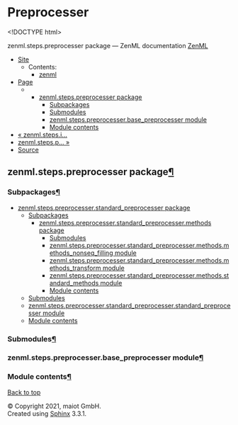 # Preprocesser

&lt;!DOCTYPE html&gt;

zenml.steps.preprocesser package — ZenML documentation [ZenML](https://github.com/maiot-io/zenml/tree/6be0fdee8f24521c23cd6da945592183a59e7693/docs/sphinx_docs/_build/html/index.html)

* [Site](https://github.com/maiot-io/zenml/tree/6be0fdee8f24521c23cd6da945592183a59e7693/docs/sphinx_docs/_build/html/index.html)
  * Contents:
    * [zenml](https://github.com/maiot-io/zenml/tree/6be0fdee8f24521c23cd6da945592183a59e7693/docs/sphinx_docs/_build/html/modules.html)
* [Page](./)
  * * [zenml.steps.preprocesser package](./)
      * [Subpackages](./#subpackages)
      * [Submodules](./#submodules)
      * [zenml.steps.preprocesser.base\_preprocesser module](./#zenml-steps-preprocesser-base-preprocesser-module)
      * [Module contents](./#module-contents)
* [ « zenml.steps.i...](../zenml.steps.inferrer.md)
* [ zenml.steps.p... »](https://github.com/maiot-io/zenml/tree/9364033c28407daa92b5af7bd7a9d27cf3255a5a/docs/book/api-reference/zenml/zenml.steps/zenml.steps.preprocesser/zenml.steps.preprocesser.standard_preprocesser)
* [Source](https://github.com/maiot-io/zenml/tree/6be0fdee8f24521c23cd6da945592183a59e7693/docs/sphinx_docs/_build/html/_sources/zenml.steps.preprocesser.rst.txt)

## zenml.steps.preprocesser package[¶](./#zenml-steps-preprocesser-package)

### Subpackages[¶](./#subpackages)

* [zenml.steps.preprocesser.standard\_preprocesser package](https://github.com/maiot-io/zenml/tree/9364033c28407daa92b5af7bd7a9d27cf3255a5a/docs/book/api-reference/zenml/zenml.steps/zenml.steps.preprocesser/zenml.steps.preprocesser.standard_preprocesser)
  * [Subpackages](https://github.com/maiot-io/zenml/tree/9364033c28407daa92b5af7bd7a9d27cf3255a5a/docs/book/api-reference/zenml/zenml.steps/zenml.steps.preprocesser/zenml.steps.preprocesser.standard_preprocesser#subpackages)
    * [zenml.steps.preprocesser.standard\_preprocesser.methods package](zenml.steps.preprocesser.standard_preprocesser/zenml.steps.preprocesser.standard_preprocesser.methods.md)
      * [Submodules](zenml.steps.preprocesser.standard_preprocesser/zenml.steps.preprocesser.standard_preprocesser.methods.md#submodules)
      * [zenml.steps.preprocesser.standard\_preprocesser.methods.methods\_nonseq\_filling module](zenml.steps.preprocesser.standard_preprocesser/zenml.steps.preprocesser.standard_preprocesser.methods.md#zenml-steps-preprocesser-standard-preprocesser-methods-methods-nonseq-filling-module)
      * [zenml.steps.preprocesser.standard\_preprocesser.methods.methods\_transform module](zenml.steps.preprocesser.standard_preprocesser/zenml.steps.preprocesser.standard_preprocesser.methods.md#zenml-steps-preprocesser-standard-preprocesser-methods-methods-transform-module)
      * [zenml.steps.preprocesser.standard\_preprocesser.methods.standard\_methods module](zenml.steps.preprocesser.standard_preprocesser/zenml.steps.preprocesser.standard_preprocesser.methods.md#zenml-steps-preprocesser-standard-preprocesser-methods-standard-methods-module)
      * [Module contents](zenml.steps.preprocesser.standard_preprocesser/zenml.steps.preprocesser.standard_preprocesser.methods.md#module-contents)
  * [Submodules](https://github.com/maiot-io/zenml/tree/9364033c28407daa92b5af7bd7a9d27cf3255a5a/docs/book/api-reference/zenml/zenml.steps/zenml.steps.preprocesser/zenml.steps.preprocesser.standard_preprocesser#submodules)
  * [zenml.steps.preprocesser.standard\_preprocesser.standard\_preprocesser module](https://github.com/maiot-io/zenml/tree/9364033c28407daa92b5af7bd7a9d27cf3255a5a/docs/book/api-reference/zenml/zenml.steps/zenml.steps.preprocesser/zenml.steps.preprocesser.standard_preprocesser#zenml-steps-preprocesser-standard-preprocesser-standard-preprocesser-module)
  * [Module contents](https://github.com/maiot-io/zenml/tree/9364033c28407daa92b5af7bd7a9d27cf3255a5a/docs/book/api-reference/zenml/zenml.steps/zenml.steps.preprocesser/zenml.steps.preprocesser.standard_preprocesser#module-contents)

### Submodules[¶](./#submodules)

### zenml.steps.preprocesser.base\_preprocesser module[¶](./#zenml-steps-preprocesser-base-preprocesser-module)

### Module contents[¶](./#module-contents)

[Back to top](./)

© Copyright 2021, maiot GmbH.  
Created using [Sphinx](http://sphinx-doc.org/) 3.3.1.

